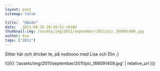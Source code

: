 ```yaml
---
layout: post
sitemap: false

title:  "@Nodo"
date:   2011-09-28 20:39:52 +0100
thumbnail-img: /assets/img/2011/september/2011/pic_168091409.jpg
author: Eva
tags: ["2011"]
---
```


Sitter här och dricker te, på nodoooo med Lisa och Elin ;)

![]({{ '/assets/img/2011/september/2011/pic_168091409.jpg'  | relative_url }})

